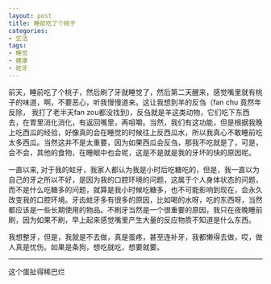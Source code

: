 ```yaml
---
layout: post
title: 睡前吃了个桃子
categories:
- 生活
tags:
- 睡觉
- 健康
- 蛀牙
---
```


前天，睡前吃了个桃子，然后刷了牙就睡觉了，然后第二天醒来，感觉嘴里就有桃子的味道，啊，不要恶心，听我慢慢道来。这让我想到羊的反刍（fan chu 竟然年反除， 我打了老半天fan zou都没找到)，反刍就是羊这类动物，它们吃下东西去，在胃里消化消化，有返回嘴里，再咀嚼。当然，我们有这功能，但是根据我晚上吃西瓜的经验，好像真的会在睡觉的时候往上反西瓜水，所以我真心不敢睡前吃太多西瓜。当然这并不是太重要，因为如果西瓜会反刍，那我不吃就是了，可是，会不会，其他的食物，在睡眠中也会呢，这是不是就是我的牙坏的快的原因呢。

一直以来, 对于我的蛀牙，我家人都认为我是小时后吃糖吃的，但是，我一直以为自己的牙之所以不好，是因为我的口腔环境的问题，这属于个人身体状态的问题，而不是什么吃糖多的问题，就算是我小时候吃糖多，也不可能影响到现在，会永久改变我的口腔环境。牙齿蛀牙多有很多的原因，比如喝的水呀，吃的东西呀，当然都应该是一些长期使用的物品。不刷牙当然是一个很重要的原因，我只在夜晚睡前刷，因为如果不刷，早上起来感觉嘴里产生大量的反应物质不知道是什么东西。

我想整牙，但是，我就是不去做，真是蛋疼，甚至连补牙，我都懒得去做，哎，做人真是忧伤。如果是条狗，想吃就吃，想要就要。

----
这个蛋扯得稀巴烂